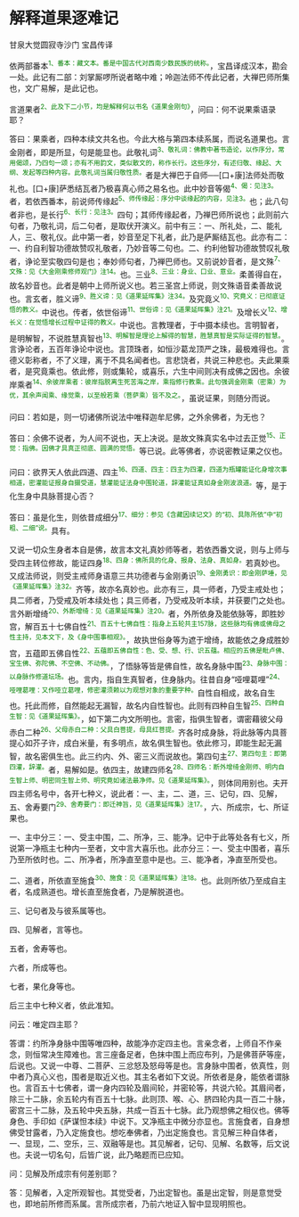 # 解释道果逐难记

甘泉大觉圆寂寺沙门 宝昌传译

依两部番本<sup><font color="green">1、番本：藏文本。番是中国古代对西南少数民族的统称。</font></sup>，宝昌译成汉本，勘会一处。此记有二部：刘掌厮啰所说者略中难；呤迦法师不传此记者，大禅巴师所集也，文广易解，是此记也。

言道果者<sup><font color="green">2、此及下二小节，均是解释何以书名《道果金刚句》</font></sup>，问曰：何不说果乘语录耶？

答曰：果乘者，四种本续文共名也。今此大格与第四本续系属，而说名道果也。言金刚者，即是所显，句是能显也。此敬礼词<sup><font color="green">3、敬礼词：佛教中著书造论，以作序分，常用偈颂，乃四句一颂；亦有不用韵文，类似散文的，称作长行。这些序分，有述归敬、缘起、大纲、发起等四种内容。此敬礼词当属归敬性质。</font></sup>者是大禅巴于自师──[口+康]法师处而敬礼也。[口+康]萨悉结瓦者乃极喜真心师之易名也。此中妙音等偈<sup><font color="green">4、偈：见注3。</font></sup>者，若依西番本，前说师传缘起<sup><font color="green">5、师传缘起：序分中谈缘起的内容，见注3。</font></sup>也；此八句者非也，是长行<sup><font color="green">6、长行：见注3。</font></sup>四句；其师传缘起者，乃禅巴师所说也；此则前六句者，乃敬礼词，后二句者，是取伏开演义。前中有三：一、所礼处，二、能礼人，三、敬礼仪。此中第一者，妙音至足下礼者，此乃是萨厮结瓦也。此亦有二：一、约自利智功德故赞叹礼敬者，乃妙音等二句也。二、约利他智功德故赞叹礼敬者，诤论至实敬四句是也；奉妙师句者，乃禅巴师也。又前说妙音者，是文殊<sup><font color="green">7、文殊：见《大金刚乘修师观门》注14。</font></sup>也。三业<sup><font color="green">8、三业：身业、口业、意业。</font></sup>柔善得自在，故名妙音也。此者是朝中上师所说义也。若三圣宫上师说，则文殊语音柔善故说也。言玄者，胜义谛<sup><font color="green">9、胜义谛：见《道果延晖集》注34。</font></sup>及究竟义<sup><font color="green">10、究竟义：已彻底证悟的教义。</font></sup>中说也。传者，依世俗谛<sup><font color="green">11、世俗谛：见《道果延晖集》注21。</font></sup>及增长义<sup><font color="green">12、增长义：在觉悟增长过程中证得的教义。</font></sup>中说也。言教理者，于中摄本续也。言明智者，是明解智，不说胜慧真智也<sup><font color="green">13、明解智是理论上解得的智慧，胜慧真智是实际证得的智慧。</font></sup>。言诤论者，五百年诤论中说也。言顶珠者，如恒沙葛龙顶严之珠，最极难得也。言德义彰称者，不了义理，离于不具名闻者也。言悲饶者，共说三种悲也。夫此果乘者，是究竟乘也。依此修，则或集轮，或喜乐，六生中间则决有成佛之因也。余彼岸乘者<sup><font color="green">14、余彼岸乘者：彼岸指脱离生死苦海之岸，乘指修行教乘。此句强调金刚乘（密乘）为优，其余声闻乘、缘觉乘，以至般若乘（菩萨乘）皆不及之。</font></sup>，虽说证果，则随分而说。

问曰：若如是，则一切诸佛所说法中唯释迦牟尼佛，之外余佛者，为无也？

答曰：余佛不说者，为人间不说也，天上决说。是故文殊真实名中过去正觉<sup><font color="green">15、正觉：指佛。因佛才具真正彻底、圆满的觉悟。</font></sup>等已说。此等佛者，亦说密教证果之仪也。

问曰：欲界天人依此四道、四主<sup><font color="green">16、四道、四主：四主为四灌，四道为瓶罐能证化身增次事相道，密灌能证报身自摄受道，慧灌能证法身中围轮道，辞灌能证真如身金刚波浪道。</font></sup>等，是于化生身中具脉菩提心否？

答曰：虽是化生，则依昔成细分<sup><font color="green">17、细分：参见《含藏因续记文》的“初、具陈所依”中“初粗、二细”说。</font></sup>具有。

又说一切众生身者本自是佛，故言本文礼真妙师等者，若依西番文说，则与上师与受四主转位修故，能证四身<sup><font color="green">18、四身：佛所具的化身、报身、法身、真如身。</font></sup>若真妙也。又成法师说，则受主戒师身语意三共功德者与金刚勇识<sup><font color="green">19、金刚勇识：即金刚萨埵，见《道果延晖集》注32。</font></sup>齐等，故亦名真妙也。此亦有三，具一师者，乃受主戒处也；具二师者，乃受戒及听本续处也；具三师者，乃受戒及听本续，并获要门之处也。言外断增绮<sup><font color="green">20、外断增绮：见《道果延晖集》注20。</font></sup>者，外所依身及能依脉等，即胜妙宫，解百五十七佛自性<sup><font color="green">21、百五十七佛自性：指身上五轮共主157脉，这些脉均有佛或佛母之性主持，见本文下，及《身中围事相观》。</font></sup>，故执世俗身等为遮于增绮，故能依之身成胜妙宫，五蕴即五佛自性<sup><font color="green">22、五蕴即五佛自性：色、受、想、行、识五蕴。相应的五佛是毗卢佛、宝生佛、弥陀佛、不空佛、不动佛。</font></sup>，了悟脉等皆是佛自性，故名身脉中围<sup><font color="green">23、身脉中围：以身脉作修道坛场。</font></sup>也。言内，指自生真智者，住身脉内。往昔自身“哑哩葛哩”<sup><font color="green">24、哑哩葛哩：又作哑立葛哩，修密灌须赖以为观想对象的重要字种。</font></sup>自性自相成，故名自生也。托此而修，自然能起无漏智，故名内自性智也。此则有四种自生智<sup><font color="green">25、四种自生智：见《道果延晖集》。</font></sup>，如下第二内文所明也。言密，指俱生智者，谓密藉彼父母赤白二种<sup><font color="green">26、父母赤白二种：父具白菩提，母具红菩提。</font></sup>齐各时成身脉，将此脉等内具菩提心如芥子许，成白米量，有多明点，故名俱生智也。依此修习，即能生起无漏智，故名密俱生也。此三约内、外、密三义而说故也。第四句主<sup><font color="green">27、第四句主：即第四灌，辞灌。</font></sup>者，易解如是。依四主，故建四师名<sup><font color="green">28、四师名：断外增绮金刚师、明内自生智上师、明密同生智上师、明究竟如诸法最净师。见《道果延晖集》。</font></sup>，则体同用别也。夫开四主师名号中，各开七种义，说此者：一、主，二、道，三、记句，四、见解，五、舍寿要门<sup><font color="green">29、舍寿要门：即迁神旨，见《道果延晖集》注17。</font></sup>，六、所成宗，七、所证果也。

一、主中分三：一、受主中围，二、所净，三、能净。记中于此等处各有七义，所说第一净瓶主七种内一至者，文中言大喜乐也。此亦分三：一、受主中围者，喜乐乃至所依时也。二、所净者，所净直至意中是也。三、能净者，净直至所受也。

二、道者，所依直至施食<sup><font color="green">30、施食：见《道果延晖集》注18。</font></sup>也。此则所依乃至成自主者，名成熟道也。增长直至施食者，乃是解脱道也。

三、记句者及与彼系属等也。

四、见解者，言等也。

五者，舍寿等也。

六者，所成等也。

七者，果化身等也。

后三主中七种义者，依此准知。

问云：唯定四主耶？

答谓：约所净身脉中围等唯四种，故能净亦定四主也。言亲念者，上师自不作亲念，则恒常决生障难也。言三座备足者，色抹中围上而应布列，乃是佛菩萨等座，后说也。又说一中尊、二菩萨、三忿怒及怒母等是也。言身脉中围者，依真性，则中者乃真心义也，围者是取近义也。其主名者如下文说。所依者是身，能依者谓脉也。言百五十七佛者，谓一身内四轮及眉间轮，并密轮等，共说六轮。其眉间者，除三十二脉，余五轮内有百五十七脉。此则顶、喉、心、脐四轮内具一百二十脉，密宫三十二脉，及五轮中央五脉，共成一百五十七脉。此乃观想佛之相仪也。佛等身色、手印如《萨谋怛本续》中说下。又净瓶主中微分亦显也。言施食者，自身想佛受甘露者，乃入定施食也。想吃奉佛者，乃出定施食也。言见解三种自体者，一、显现，二、空乐，三、双融等是也。其见解者，记句、见解、名数等，后文说也。夫说一切名句，后皆广说，此乃略题而已应知。

问：见解及所成宗有何差别耶？

答：见解者，入定所观智也。其觉受者，乃出定智也。虽是出定智，则是意觉受也，即地前所修而系属。言所成宗者，乃前六地证入智中显现明照也。 
